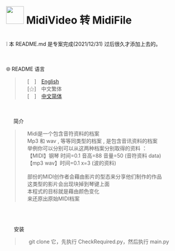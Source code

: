 # <img src="https://cdn.discordapp.com/attachments/879008540839256134/996740051323068466/unknown.png" width=48> **MidiVideo 转 MidiFile**
<br>
❕ 本 README.md 是专案完成(2021/12/31) 过后很久才添加上去的。 <br>
<br>
&nbsp;

🌐 README 语言
>&emsp;&nbsp;[　]　[English](https://github.com/mcg25035/MidiVideo2MidiFile/blob/main/README_TC.md)<br>
&emsp;&nbsp;[⚝]　中文繁体<br>
&emsp;&nbsp;[　]　[中文简体](https://github.com/mcg25035/MidiVideo2MidiFile/blob/main/README/README_SC.md)

<br><br>
<img src="https://media.discordapp.net/attachments/763787703958372402/992695856492982352/unknown.png" width=16> 简介

>&emsp;&nbsp;Midi是一个包含音符资料的档案<br>
>&emsp;&nbsp;Mp3 和 wav , 等等同类型的档案 , 是包含音讯资料的档案<br>
>&emsp;&nbsp;举例你可以分别可以从这两种档案分别取得的资料 ：<br>
>&emsp;&nbsp;【MIDI】钢琴 时间=0.1 音高=88 音量=50 (音符资料 data)<br>
>&emsp;&nbsp;【mp3 wav】时间=0.1  x=3 (波的资料)<br>
><br>
>&emsp;&nbsp;部份的MIDI创作者会藉由影片的型态来分享他们制作的作品<br>
>&emsp;&nbsp;这类型的影片会出现块掉到琴键上面<br>
>&emsp;&nbsp;本程式的目标就是藉由颜色变化<br>
>&emsp;&nbsp;来还原出原始MIDI档案

<br><br>

<img src="https://cdn.discordapp.com/attachments/763787703958372402/992716242706255932/unknown.png" width=17> 安装

>&emsp;&nbsp; git clone 它，先执行 CheckRequired.py，然后执行 main.py